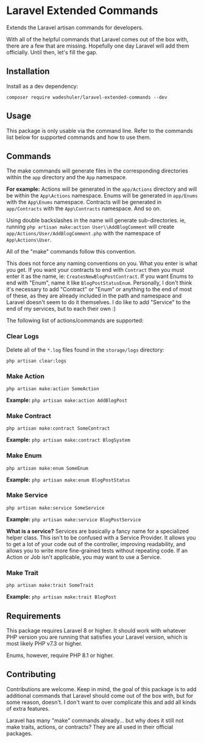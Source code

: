 # Laravel Extended Commands

Extends the Laravel artisan commands for developers.

With all of the helpful commands that Laravel comes out of the box with, there are a few that are missing. Hopefully one day Laravel will add them officially. Until then, let's fill the gap.

## Installation

Install as a dev dependency:

`composer require wadeshuler/laravel-extended-commands --dev`

## Usage

This package is only usable via the command line. Refer to the commands list below for supported commands and how to use them.

## Commands

The make commands will generate files in the corresponding directories within the `app` directory and the `App` namespace.

**For example:** Actions will be generated in the `app/Actions` directory and will be within the `App\Actions` namespace. Enums will be generated in `app/Enums` with the `App\Enums` namespace. Contracts will be generated in `app/Contracts` with the `App\Contracts` namespace. And so on.

Using double backslashes in the name will generate sub-directories. ie, running `php artisan make:action User\\AddBlogComment` will create `app/Actions/User/AddBlogComment.php` with the namespace of `App\Actions\User`.

All of the "make" commands follow this convention.

This does not force any naming conventions on you. What you enter is what you get. If you want your contracts to end with `Contract` then you must enter it as the name, ie: `CreatesNewBlogPostContract`. If you want Enums to end with "Enum", name it like `BlogPostStatusEnum`. Personally, I don't think it's necessary to add "Contract" or "Enum" or anything to the end of most of these, as they are already included in the path and namespace and Laravel doesn't seem to do it themselves. I do like to add "Service" to the end of my services, but to each their own :)

The following list of actions/commands are supported:

### Clear Logs

Delete all of the `*.log` files found in the `storage/logs` directory:

`php artisan clear:logs`

### Make Action

`php artisan make:action SomeAction`

**Example:** `php artisan make:action AddBlogPost`

### Make Contract

`php artisan make:contract SomeContract`

**Example:** `php artisan make:contract BlogSystem`

### Make Enum

`php artisan make:enum SomeEnum`

**Example:** `php artisan make:enum BlogPostStatus`

### Make Service

`php artisan make:service SomeService`

**Example:** `php artisan make:service BlogPostService`

**What is a service?** Services are basically a fancy name for a specialized helper class. This isn't to be confused with a Service Provider. It allows you to get a lot of your code out of the controller, improving readability, and allows you to write more fine-grained tests without repeating code. If an Action or Job isn't applicable, you may want to use a Service.

### Make Trait

`php artisan make:trait SomeTrait`

**Example:** `php artisan make:trait BlogPost`

## Requirements

This package requires Laravel 8 or higher. It should work with whatever PHP version you are running that satisfies your Laravel version, which is most likely PHP v7.3 or higher.

Enums, however, require PHP 8.1 or higher.

## Contributing

Contributions are welcome. Keep in mind, the goal of this package is to add additional commands that Laravel should come out of the box with, but for some reason, doesn't. I don't want to over complicate this and add all kinds of extra features.

Laravel has many "make" commands already... but why does it still not make traits, actions, or contracts? They are all used in their official packages.
